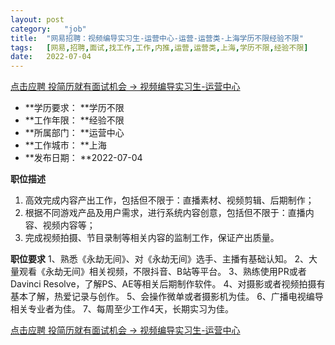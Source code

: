 ```yaml
---
layout:	post
category:	"job"
title:	"网易招聘：视频编导实习生-运营中心-运营-运营类-上海学历不限经验不限"
tags:	[网易,招聘,面试,找工作,工作,内推,运营,运营类,上海,学历不限,经验不限]
date:	2022-07-04
---
```


[点击应聘 投简历就有面试机会 -> 视频编导实习生-运营中心](http://mobile.bole.netease.com/bole/boleDetail?id=41311&employeeId=346f03c3cda5f04c&key=all)



- **学历要求： **学历不限
- **工作年限： **经验不限
- **所属部门： **运营中心
- **工作城市： **上海
- **发布日期： **2022-07-04



**职位描述**
1. 高效完成内容产出工作，包括但不限于：直播素材、视频剪辑、后期制作；
2. 根据不同游戏产品及用户需求，进行系统内容创意，包括但不限于：直播内容、视频内容等；
3. 完成视频拍摄、节目录制等相关内容的监制工作，保证产出质量。



**职位要求**
1、熟悉《永劫无间》、对《永劫无间》选手、主播有基础认知。
2、大量观看《永劫无间》相关视频，不限抖音、B站等平台。
3、熟练使用PR或者Davinci Resolve，了解PS、AE等相关后期制作软件。
4、对摄影或者视频拍摄有基本了解，热爱记录与创作。
5、会操作微单或者摄影机为佳。
6、广播电视编导相关专业者为佳。
7、每周至少工作4天，长期实习为佳。



[点击应聘 投简历就有面试机会 -> 视频编导实习生-运营中心](http://mobile.bole.netease.com/bole/boleDetail?id=41311&employeeId=346f03c3cda5f04c&key=all)